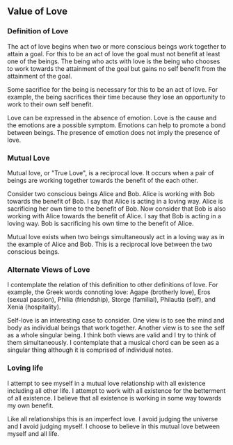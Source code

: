 ## Value of Love

### Definition of Love

The act of love begins when two or more conscious beings work together to attain a goal. For this to be an act of love the goal must not benefit at least one of the beings. The being who acts with love is the being who chooses to work towards the attainment of the goal but gains no self benefit from the attainment of the goal.

Some sacrifice for the being is necessary for this to be an act of love. For example, the being sacrifices their time because they lose an opportunity to work to their own self benefit.

Love can be expressed in the absence of emotion. Love is the cause and the emotions are a possible symptom. Emotions can help to promote a bond between beings. The presence of emotion does not imply the presence of love.

### Mutual Love

Mutual love, or "True Love", is a reciprocal love. It occurs when a pair of beings are working together towards the benefit of the each other.

Consider two conscious beings Alice and Bob. Alice is working with Bob towards the benefit of Bob. I say that Alice is acting in a loving way. Alice is sacrificing her own time to the benefit of Bob. Now consider that Bob is also working with Alice towards the benefit of Alice. I say that Bob is acting in a loving way. Bob is sacrificing his own time to the benefit of Alice.

Mutual love exists when two beings simultaneously act in a loving way as in the example of Alice and Bob. This is a reciprocal love between the two conscious beings.

### Alternate Views of Love

I contemplate the relation of this definition to other definitions of love. For example, the Greek words connoting love: Agape (brotherly love), Eros (sexual passion), Philia (friendship), Storge (familial), Philautia (self), and Xenia (hospitality).

Self-love is an interesting case to consider. One view is to see the mind and body as individual beings that work together. Another view is to see the self as a whole singular being. I think both views are valid and I try to think of them simultaneously. I contemplate that a musical chord can be seen as a singular thing although it is comprised of individual notes.

### Loving life

I attempt to see myself in a mutual love relationship with all existence including all other life. I attempt to work with all existence for the betterment of all existence. I believe that all existence is working in some way towards my own benefit.

Like all relationships this is an imperfect love. I avoid judging the universe and I avoid judging myself. I choose to believe in this mutual love between myself and all life.
